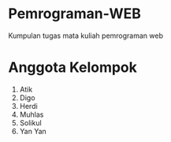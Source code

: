 # Pemrograman-WEB
Kumpulan tugas mata kuliah pemrograman web

# Anggota Kelompok
1. Atik
2. Digo
3. Herdi
4. Muhlas
5. Solikul
6. Yan Yan
